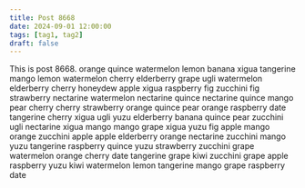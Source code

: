 ```yaml
---
title: Post 8668
date: 2024-09-01 12:00:00
tags: [tag1, tag2]
draft: false
---
```

This is post 8668.
orange
quince
watermelon
lemon
banana
xigua
tangerine
mango
lemon
watermelon
cherry
elderberry
grape
ugli
watermelon
elderberry
cherry
honeydew
apple
xigua
raspberry
fig
zucchini
fig
strawberry
nectarine
watermelon
nectarine
quince
nectarine
quince
mango
pear
cherry
cherry
strawberry
orange
quince
pear
orange
raspberry
date
tangerine
cherry
xigua
ugli
yuzu
elderberry
banana
quince
pear
zucchini
ugli
nectarine
xigua
mango
mango
grape
xigua
yuzu
fig
apple
mango
orange
zucchini
apple
apple
elderberry
orange
nectarine
zucchini
mango
yuzu
tangerine
raspberry
quince
yuzu
strawberry
zucchini
grape
watermelon
orange
cherry
date
tangerine
grape
kiwi
zucchini
grape
apple
raspberry
yuzu
kiwi
watermelon
lemon
tangerine
mango
grape
raspberry
date

